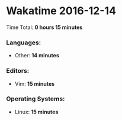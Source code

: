 # Wakatime 2016-12-14

Time Total: **0 hours 15 minutes**

### Languages:
- Other: **14 minutes** 

### Editors:
- Vim: **15 minutes** 

### Operating Systems:
- Linux: **15 minutes** 

